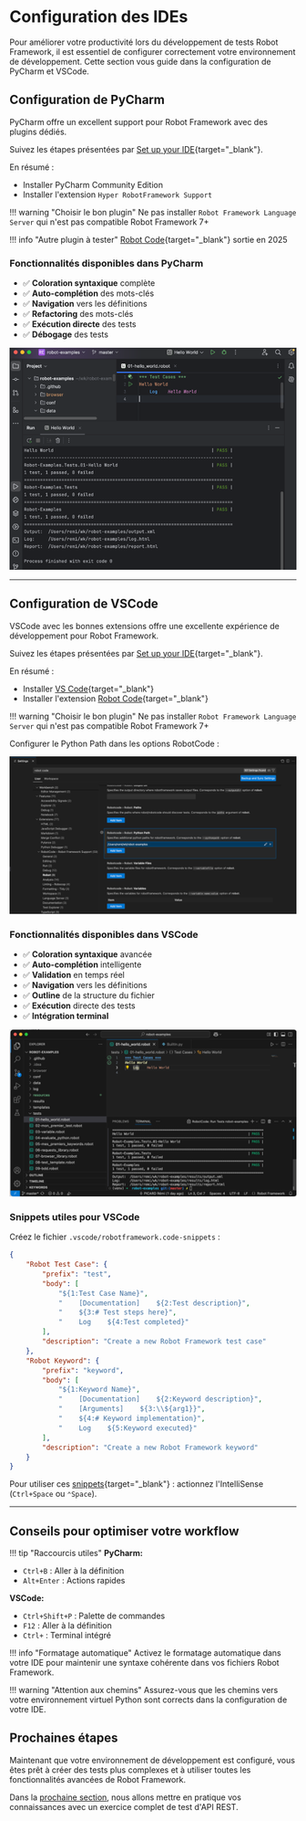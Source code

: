 # Configuration des IDEs

Pour améliorer votre productivité lors du développement de tests Robot Framework, il est essentiel de configurer correctement votre environnement de développement. Cette section vous guide dans la configuration de PyCharm et VSCode.

## Configuration de PyCharm

PyCharm offre un excellent support pour Robot Framework avec des plugins dédiés.

Suivez les étapes présentées par [Set up your IDE](https://docs.robotframework.org/docs/getting_started/ide#pycharm){target="_blank"}.

En résumé :

- Installer PyCharm Community Edition
- Installer l'extension `Hyper RobotFramework Support`

!!! warning "Choisir le bon plugin"
Ne pas installer `Robot Framework Language Server` qui n'est pas compatible Robot Framework 7+

!!! info "Autre plugin à tester"
[Robot Code](https://plugins.jetbrains.com/plugin/26216-robotcode--robot-framework-support){target="_blank"} sortie en 2025


### Fonctionnalités disponibles dans PyCharm

- ✅ **Coloration syntaxique** complète
- ✅ **Auto-complétion** des mots-clés
- ✅ **Navigation** vers les définitions
- ✅ **Refactoring** des mots-clés
- ✅ **Exécution directe** des tests
- ✅ **Débogage** des tests

![pycharm.png](pycharm.png)

---

## Configuration de VSCode

VSCode avec les bonnes extensions offre une excellente expérience de développement pour Robot Framework.

Suivez les étapes présentées par [Set up your IDE](https://docs.robotframework.org/docs/getting_started/ide#visual-studio-code){target="_blank"}.

En résumé :

- Installer [VS Code](https://code.visualstudio.com){target="_blank"}
- Installer l'extension [Robot Code](https://marketplace.visualstudio.com/items?itemName=d-biehl.robotcode){target="_blank"}

!!! warning "Choisir le bon plugin"
Ne pas installer `Robot Framework Language Server` qui n'est pas compatible Robot Framework 7+

Configurer le Python Path dans les options RobotCode :

![pythonpath.png](pythonpath.png)

### Fonctionnalités disponibles dans VSCode

- ✅ **Coloration syntaxique** avancée
- ✅ **Auto-complétion** intelligente
- ✅ **Validation** en temps réel
- ✅ **Navigation** vers les définitions
- ✅ **Outline** de la structure du fichier
- ✅ **Exécution** directe des tests
- ✅ **Intégration terminal**

![vscode.png](vscode.png)

### Snippets utiles pour VSCode

Créez le fichier `.vscode/robotframework.code-snippets` :

```json
{
    "Robot Test Case": {
        "prefix": "test",
        "body": [
            "${1:Test Case Name}",
            "    [Documentation]    ${2:Test description}",
            "    ${3:# Test steps here}",
            "    Log    ${4:Test completed}"
        ],
        "description": "Create a new Robot Framework test case"
    },
    "Robot Keyword": {
        "prefix": "keyword",
        "body": [
            "${1:Keyword Name}",
            "    [Documentation]    ${2:Keyword description}",
            "    [Arguments]    ${3:\\${arg1}}",
            "    ${4:# Keyword implementation}",
            "    Log    ${5:Keyword executed}"
        ],
        "description": "Create a new Robot Framework keyword"
    }
}
```

Pour utiliser ces [snippets](https://code.visualstudio.com/docs/editing/userdefinedsnippets){target="_blank"} : actionnez l'IntelliSense (`Ctrl+Space` ou `⌃Space`).

---

## Conseils pour optimiser votre workflow

!!! tip "Raccourcis utiles"
**PyCharm:**

- `Ctrl+B` : Aller à la définition
- `Alt+Enter` : Actions rapides

**VSCode:**

- `Ctrl+Shift+P` : Palette de commandes
- `F12` : Aller à la définition
- `Ctrl+` : Terminal intégré

!!! info "Formatage automatique"
Activez le formatage automatique dans votre IDE pour maintenir une syntaxe cohérente dans vos fichiers Robot Framework.

!!! warning "Attention aux chemins"
Assurez-vous que les chemins vers votre environnement virtuel Python sont corrects dans la configuration de votre IDE.

## Prochaines étapes

Maintenant que votre environnement de développement est configuré, vous êtes prêt à créer des tests plus complexes et à utiliser toutes les fonctionnalités avancées de Robot Framework.

Dans la [prochaine section](api-booker.md), nous allons mettre en pratique vos connaissances avec un exercice complet de test d'API REST.